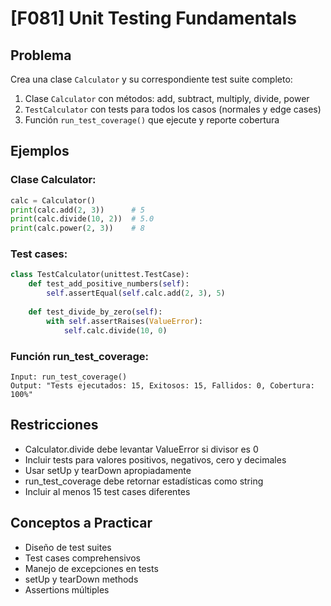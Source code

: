 # [F081] Unit Testing Fundamentals

## Problema

Crea una clase `Calculator` y su correspondiente test suite completo:
1. Clase `Calculator` con métodos: add, subtract, multiply, divide, power
2. `TestCalculator` con tests para todos los casos (normales y edge cases)
3. Función `run_test_coverage()` que ejecute y reporte cobertura

## Ejemplos

### Clase Calculator:
```python
calc = Calculator()
print(calc.add(2, 3))      # 5
print(calc.divide(10, 2))  # 5.0
print(calc.power(2, 3))    # 8
```

### Test cases:
```python
class TestCalculator(unittest.TestCase):
    def test_add_positive_numbers(self):
        self.assertEqual(self.calc.add(2, 3), 5)
    
    def test_divide_by_zero(self):
        with self.assertRaises(ValueError):
            self.calc.divide(10, 0)
```

### Función run_test_coverage:
```
Input: run_test_coverage()
Output: "Tests ejecutados: 15, Exitosos: 15, Fallidos: 0, Cobertura: 100%"
```

## Restricciones
- Calculator.divide debe levantar ValueError si divisor es 0
- Incluir tests para valores positivos, negativos, cero y decimales
- Usar setUp y tearDown apropiadamente
- run_test_coverage debe retornar estadísticas como string
- Incluir al menos 15 test cases diferentes

## Conceptos a Practicar
- Diseño de test suites
- Test cases comprehensivos
- Manejo de excepciones en tests
- setUp y tearDown methods
- Assertions múltiples
